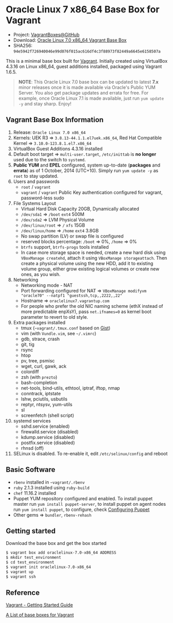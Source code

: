 # Oracle Linux 7 x86_64 Base Box for Vagrant

* Project: [VagrantBoxes@GitHub](https://github.com/terrywang/vagrantboxes)
* Download: [Oracle Linux 7.0 x86_64 Vagrant Base Box](http://cloud.terry.im/vagrant/oraclelinux-7-x86_64.box)
* SHA256: `94e5942f726940046e99d076f015ac616df4c3f88973f82449a6645e6158507a`

This is a minimal base box built for [Vagrant](http://www.vagrantup.com/). Initially created using VirtualBox 4.3.16 on Linux x86_64, guest additions installed, packaged using Vagrant 1.6.5.

> **NOTE**: This Oracle Linux 7.0 base box can be updated to latest **7.x** minor releases once it is made available via Oracle's Public YUM Server. You also get package updates and errata for free. For example, once Oracle Linux 7.1 is made available, just run `yum update -y` and stay sharp. Enjoy!

## Vagrant Base Box Information

1. Release: `Oracle Linux 7.0 x86_64`
2. Kernels: UEK R3  => `3.8.13-44.1.1.el7uek.x86_64`, Red Hat Compatible Kernel => `3.10.0-123.8.1.el7.x86_64`
2. VirtualBox Guest Additions 4.3.16 installed
3. Default boot target => `multi-user.target`, `/etc/inittab` is **no longer** used due to the switch to `systemd`.
4. **Public YUM** and **EPEL** configured, system up-to-date (**packages** and **errata**) as of 1 October, 2014 (UTC+10). Simply run `yum update -y` as `root` to stay updated.
5. Users and passwords
    * `root` / `vagrant`
    * `vagrant` / `vagrant` Public Key authentication configured for vagrant, password-less sudo
6. File Systems Layout
    * Virtual Hard Disk Capacity 20GB, Dynamically allocated
    * `/dev/sda1` => `/boot` `ext4` 500M
    * `/dev/sda2` => LVM Physical Volume
    * `/dev/linux/root` => `/` `xfs` 15GB
    * `/dev/linux/home` => `/home` `ext4` 3.8GB
    * No swap partition (LV) or swap file is configured
    * reserved blocks percentage: `/boot` => 0%, `/home` => 0%
    * `btrfs` support, `btrfs-progs` tools installed
    * In case more storage space is needed, create a new hard disk using `VBoxManage createhd`, attach it using `VBoxManage storageattach`. Then create a physical volume using the new HDD, add it to existing volume group, either grow existing logical volumes or create new ones, as you wish.
7. Networking
    * Networking mode - NAT
    * Port forwarding configured for NAT => `VBoxManage modifyvm "oracle70" --natpf1 "guestssh,tcp,,2222,,22"`
    * Hostname => `oraclelinux7.vagrantup.com`
    * For people who prefer the old NIC naming scheme (ethX instead of more predictable enpXsY), pass `net.ifnames=0` as kernel boot parameter to revert to old style. 
8. Extra packages installed
    * tmux (`~vagrant/.tmux.conf` based on [Gist](https://gist.github.com/terrywang/3950393))
    * vim (with `Vundle.vim`, see `~/.vimrc`)
    * gdb, strace, crash
    * git, tig 
    * rsync
    * htop
    * pv, tree, psmisc
    * wget, curl, gawk, ack
    * colordiff
    * zsh (with `prezto`)
    * bash-completion
    * net-tools, bind-utils, ethtool, iptraf, iftop, nmap
    * conntrack, iptstate
    * lshw, pciutils, usbutils
    * reptyr, ntsysv, yum-utils
    * sl
    * screenfetch (shell script)
9. systemd services
    * sshd.service (enabled)
    * firewalld.service (disabled)
    * kdump.service (disabled)
    * postfix.service (disabled)
    * rhnsd (off)
10. SELinux is disabled. To re-enable it, edit `/etc/selinux/config` and reboot

## Basic Software
* `rbenv` installed in `~vagrant/.rbenv`
* `ruby` 2.1.3 installed using `ruby-build`
* `chef` 11.16.2 installed
* Puppet YUM repository configured and enabled. To install puppet master run `yum install puppet-server`, to install puppet on agent nodes run `yum install puppet`, to configure, check [Configuring Puppet](http://docs.puppetlabs.com/guides/configuring.html)
* Other gems => `bundler`, `rbenv-rehash`

## Getting started

Download the base box and get the box started

```bash
$ vagrant box add oraclelinux-7.0-x86_64 ADDRESS
$ mkdir test_environment
$ cd test_environment
$ vagrant init oraclelinux-7.0-x86_64
$ vagrant up
$ vagrant ssh
```

## Reference

[Vagrant - Getting Started Guide](http://docs.vagrantup.com/v2/getting-started/)

[A List of base boxes for Vagrant](http://vagrantbox.es/)
